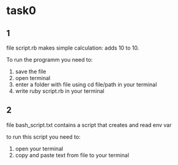 # task0

## 1
file script.rb makes simple calculation: adds 10 to 10.

To run the programm you need to:
1. save the file
2. open terminal
3. enter a folder with file using cd file/path in your terminal
4. write ruby script.rb in your terminal

## 2

file bash_script.txt contains a script that creates and read env var

to run this script you need to:
1. open your terminal
2. copy and paste text from file to your terminal

